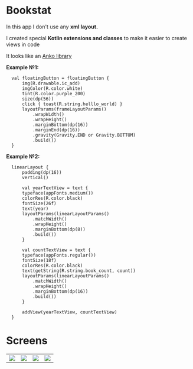 # Bookstat

In this app I don't use any **xml layout.**

I created special **Kotlin extensions and classes** to make it easier to create views in code

It looks like an [Anko library](https://github.com/Kotlin/anko)

**Example №1:**


      val floatingButton = floatingButton {
          img(R.drawable.ic_add)
          imgColor(R.color.white)
          tint(R.color.purple_200)
          size(dp(56))
          click { toast(R.string.helllo_world) }
          layoutParams(frameLayoutParams()
              .wrapWidth()
              .wrapHeight()
              .marginBottom(dp(16))
              .marginEnd(dp(16))
              .gravity(Gravity.END or Gravity.BOTTOM)
              .build())
      }
      
**Example №2:**

      linearLayout {
          padding(dp(16))
          vertical()

          val yearTextView = text {
          typeface(appFonts.medium())
          colorRes(R.color.black)
          fontSize(26f)
          text(year)
          layoutParams(linearLayoutParams()
              .matchWidth()
              .wrapHeight()
              .marginBottom(dp(8))
              .build())
          }

          val countTextView = text {
          typeface(appFonts.regular())
          fontSize(18f)
          colorRes(R.color.black)
          text(getString(R.string.book_count, count))
          layoutParams(linearLayoutParams()
              .matchWidth()
              .wrapHeight()
              .marginBottom(dp(16))
              .build())
          }

          addView(yearTextView, countTextView)   
      }
  
# Screens

<table>
  <tr>
    <td><img src="https://github.com/KiberneticWorm/Bookstat/blob/master/screens/screen1.png" /></td>
    <td><img src="https://github.com/KiberneticWorm/Bookstat/blob/master/screens/screen2.png" /></td>
    <td><img src="https://github.com/KiberneticWorm/Bookstat/blob/master/screens/screen3.png" /></td>
    <td><img src="https://github.com/KiberneticWorm/Bookstat/blob/master/screens/screen4.png" /></td>
  </tr>
</table>
